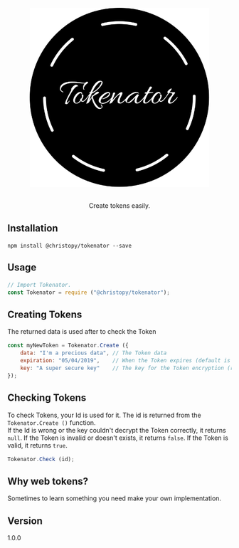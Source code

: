 <div style="text-align: center; margin: 30px 0;"><img src="tokenator.svg" alt="chainDB" style="max-width: 80%;"/></div>

<div style="text-align: center; margin-bottom: 20px;">
Create tokens easily.
</div>


## Installation
```npm install @christopy/tokenator --save```


## Usage
```js
// Import Tokenator.
const Tokenator = require ("@christopy/tokenator");
```

## Creating Tokens
The returned data is used after to check the Token
```js
const myNewToken = Tokenator.Create ({
    data: "I'm a precious data", // The Token data
    expiration: "05/04/2019",    // When the Token expires (default is 24H)
    key: "A super secure key"    // The key for the Token encryption (required)
});
```

## Checking Tokens
To check Tokens, your Id is used for it. The id is returned from the ```Tokenator.Create ()``` function.  
If the Id is wrong or the key couldn't decrypt the Token correctly, it returns ```null```.
If the Token is invalid or doesn't exists, it returns ```false```.
If the Token is valid, it returns ```true```.
```js
Tokenator.Check (id);
```

## Why web tokens?
Sometimes to learn something you need make your own implementation.

## Version
1.0.0